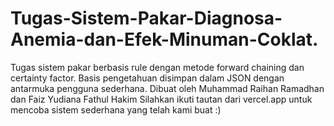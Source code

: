 # Tugas-Sistem-Pakar-Diagnosa-Anemia-dan-Efek-Minuman-Coklat.
Tugas sistem pakar berbasis rule dengan metode forward chaining dan certainty factor. Basis pengetahuan disimpan dalam JSON dengan antarmuka pengguna sederhana. Dibuat oleh Muhammad Raihan Ramadhan dan Faiz Yudiana Fathul Hakim
Silahkan ikuti tautan dari vercel.app untuk mencoba sistem sederhana yang telah kami buat :)
